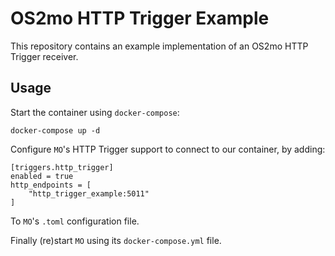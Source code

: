 <!--
SPDX-FileCopyrightText: Magenta ApS

SPDX-License-Identifier: MPL-2.0
-->

# OS2mo HTTP Trigger Example

This repository contains an example implementation of an OS2mo HTTP Trigger receiver.

## Usage
Start the container using `docker-compose`:
```
docker-compose up -d
```

Configure `MO`'s HTTP Trigger support to connect to our container, by adding:
```
[triggers.http_trigger]
enabled = true
http_endpoints = [
    "http_trigger_example:5011"
]
```
To `MO`'s `.toml` configuration file.

Finally (re)start `MO` using its `docker-compose.yml` file.
